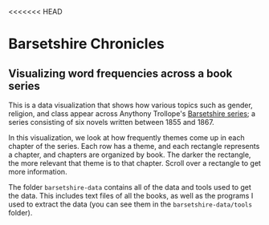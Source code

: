 <<<<<<< HEAD
# Barsetshire Chronicles
## Visualizing word frequencies across a book series

This is a data visualization that shows how various topics such as gender, religion, and class appear across Anythony Trollope's
[Barsetshire series](https://en.wikipedia.org/wiki/Chronicles_of_Barsetshire); a series consisting of six novels written between 1855
and 1867.  


In this visualization, we look at how frequently themes come up in each chapter of the series. Each row has a theme, and each rectangle represents a chapter, and chapters are organized by book. The darker the rectangle, the more relevant that theme is to that chapter. Scroll over a rectangle to get more information.

The folder `barsetshire-data` contains all of the data and tools used to get the data.  This includes text files of all the books, as well as the programs I used to extract the data (you can see them in the `barsetshire-data/tools` folder).
